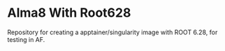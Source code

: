 # Alma8 With Root628

Repository for creating a apptainer/singularity image with ROOT 6.28, for testing in AF.
